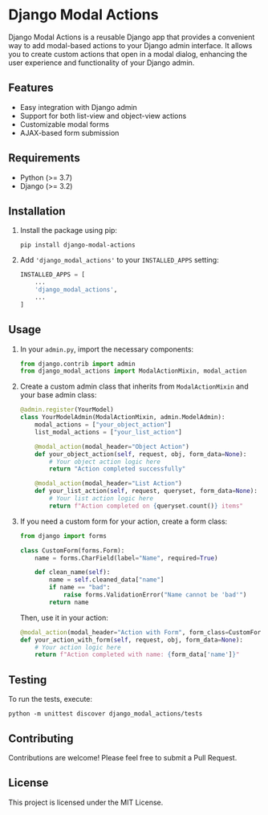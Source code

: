 # Django Modal Actions

Django Modal Actions is a reusable Django app that provides a convenient way to add modal-based actions to your Django admin interface. It allows you to create custom actions that open in a modal dialog, enhancing the user experience and functionality of your Django admin.

## Features

- Easy integration with Django admin
- Support for both list-view and object-view actions
- Customizable modal forms
- AJAX-based form submission

## Requirements

- Python (>= 3.7)
- Django (>= 3.2)

## Installation

1. Install the package using pip:

   ```
   pip install django-modal-actions
   ```

2. Add `'django_modal_actions'` to your `INSTALLED_APPS` setting:

   ```python
   INSTALLED_APPS = [
       ...
       'django_modal_actions',
       ...
   ]
   ```

## Usage

1. In your `admin.py`, import the necessary components:

   ```python
   from django.contrib import admin
   from django_modal_actions import ModalActionMixin, modal_action
   ```

2. Create a custom admin class that inherits from `ModalActionMixin` and your base admin class:

   ```python
   @admin.register(YourModel)
   class YourModelAdmin(ModalActionMixin, admin.ModelAdmin):
       modal_actions = ["your_object_action"]
       list_modal_actions = ["your_list_action"]

       @modal_action(modal_header="Object Action")
       def your_object_action(self, request, obj, form_data=None):
           # Your object action logic here
           return "Action completed successfully"

       @modal_action(modal_header="List Action")
       def your_list_action(self, request, queryset, form_data=None):
           # Your list action logic here
           return f"Action completed on {queryset.count()} items"
   ```

3. If you need a custom form for your action, create a form class:

   ```python
   from django import forms

   class CustomForm(forms.Form):
       name = forms.CharField(label="Name", required=True)

       def clean_name(self):
           name = self.cleaned_data["name"]
           if name == "bad":
               raise forms.ValidationError("Name cannot be 'bad'")
           return name
   ```

   Then, use it in your action:

   ```python
   @modal_action(modal_header="Action with Form", form_class=CustomForm)
   def your_action_with_form(self, request, obj, form_data=None):
       # Your action logic here
       return f"Action completed with name: {form_data['name']}"
   ```

## Testing

To run the tests, execute:

```
python -m unittest discover django_modal_actions/tests
```

## Contributing

Contributions are welcome! Please feel free to submit a Pull Request.

## License

This project is licensed under the MIT License.
